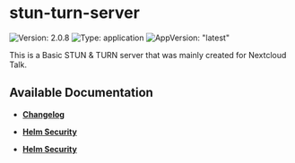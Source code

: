 # stun-turn-server

![Version: 2.0.8](https://img.shields.io/badge/Version-2.0.8-informational?style=flat-square) ![Type: application](https://img.shields.io/badge/Type-application-informational?style=flat-square) ![AppVersion: "latest"](https://img.shields.io/badge/AppVersion-"latest"-informational?style=flat-square)

This is a Basic STUN &amp; TURN server that was mainly created for Nextcloud Talk.

## Available Documentation

- [**Changelog**](CHANGELOG)

- [**Helm Security**](container-security)

- [**Helm Security**](helm-security)

